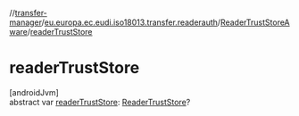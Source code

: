 //[transfer-manager](../../../index.md)/[eu.europa.ec.eudi.iso18013.transfer.readerauth](../index.md)/[ReaderTrustStoreAware](index.md)/[readerTrustStore](reader-trust-store.md)

# readerTrustStore

[androidJvm]\
abstract
var [readerTrustStore](reader-trust-store.md): [ReaderTrustStore](../-reader-trust-store/index.md)?
